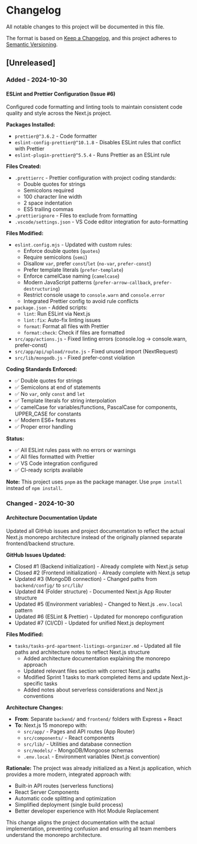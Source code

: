 # Changelog

All notable changes to this project will be documented in this file.

The format is based on [Keep a Changelog](https://keepachangelog.com/en/1.0.0/),
and this project adheres to [Semantic Versioning](https://semver.org/spec/v2.0.0.html).

## [Unreleased]

### Added - 2024-10-30

#### ESLint and Prettier Configuration (Issue #6)

Configured code formatting and linting tools to maintain consistent code quality and style across the Next.js project.

**Packages Installed:**
- `prettier@^3.6.2` - Code formatter
- `eslint-config-prettier@^10.1.8` - Disables ESLint rules that conflict with Prettier
- `eslint-plugin-prettier@^5.5.4` - Runs Prettier as an ESLint rule

**Files Created:**
- `.prettierrc` - Prettier configuration with project coding standards:
  - Double quotes for strings
  - Semicolons required
  - 100 character line width
  - 2 space indentation
  - ES5 trailing commas
- `.prettierignore` - Files to exclude from formatting
- `.vscode/settings.json` - VS Code editor integration for auto-formatting

**Files Modified:**
- `eslint.config.mjs` - Updated with custom rules:
  - Enforce double quotes (`quotes`)
  - Require semicolons (`semi`)
  - Disallow `var`, prefer `const`/`let` (`no-var`, `prefer-const`)
  - Prefer template literals (`prefer-template`)
  - Enforce camelCase naming (`camelcase`)
  - Modern JavaScript patterns (`prefer-arrow-callback`, `prefer-destructuring`)
  - Restrict console usage to `console.warn` and `console.error`
  - Integrated Prettier config to avoid rule conflicts
- `package.json` - Added scripts:
  - `lint`: Run ESLint via Next.js
  - `lint:fix`: Auto-fix linting issues
  - `format`: Format all files with Prettier
  - `format:check`: Check if files are formatted
- `src/app/actions.js` - Fixed linting errors (console.log → console.warn, prefer-const)
- `src/app/api/upload/route.js` - Fixed unused import (NextRequest)
- `src/lib/mongodb.js` - Fixed prefer-const violation

**Coding Standards Enforced:**
- ✅ Double quotes for strings
- ✅ Semicolons at end of statements
- ✅ No `var`, only `const` and `let`
- ✅ Template literals for string interpolation
- ✅ camelCase for variables/functions, PascalCase for components, UPPER_CASE for constants
- ✅ Modern ES6+ features
- ✅ Proper error handling

**Status:**
- ✅ All ESLint rules pass with no errors or warnings
- ✅ All files formatted with Prettier
- ✅ VS Code integration configured
- ✅ CI-ready scripts available

**Note:** This project uses `pnpm` as the package manager. Use `pnpm install` instead of `npm install`.

### Changed - 2024-10-30

#### Architecture Documentation Update

Updated all GitHub issues and project documentation to reflect the actual Next.js monorepo architecture instead of the originally planned separate frontend/backend structure.

**GitHub Issues Updated:**

- Closed #1 (Backend initialization) - Already complete with Next.js setup
- Closed #2 (Frontend initialization) - Already complete with Next.js setup
- Updated #3 (MongoDB connection) - Changed paths from `backend/config/` to `src/lib/`
- Updated #4 (Folder structure) - Documented Next.js App Router structure
- Updated #5 (Environment variables) - Changed to Next.js `.env.local` pattern
- Updated #6 (ESLint & Prettier) - Updated for monorepo configuration
- Updated #7 (CI/CD) - Updated for unified Next.js deployment

**Files Modified:**

- `tasks/tasks-prd-apartment-listings-organizer.md` - Updated all file paths and architecture notes to reflect Next.js structure
  - Added architecture documentation explaining the monorepo approach
  - Updated relevant files section with correct Next.js paths
  - Modified Sprint 1 tasks to mark completed items and update Next.js-specific tasks
  - Added notes about serverless considerations and Next.js conventions

**Architecture Changes:**

- **From**: Separate `backend/` and `frontend/` folders with Express + React
- **To**: Next.js 15 monorepo with:
  - `src/app/` - Pages and API routes (App Router)
  - `src/components/` - React components
  - `src/lib/` - Utilities and database connection
  - `src/models/` - MongoDB/Mongoose schemas
  - `.env.local` - Environment variables (Next.js convention)

**Rationale:**
The project was already initialized as a Next.js application, which provides a more modern, integrated approach with:

- Built-in API routes (serverless functions)
- React Server Components
- Automatic code splitting and optimization
- Simplified deployment (single build process)
- Better developer experience with Hot Module Replacement

This change aligns the project documentation with the actual implementation, preventing confusion and ensuring all team members understand the monorepo architecture.
